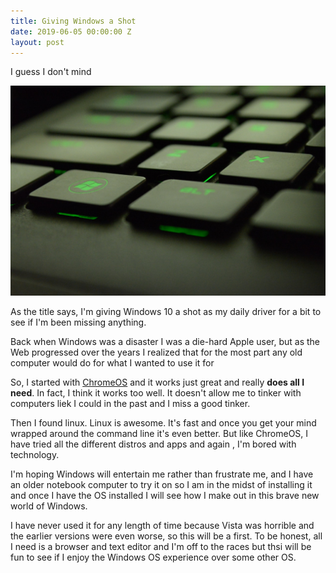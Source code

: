 ```yaml
---
title: Giving Windows a Shot
date: 2019-06-05 00:00:00 Z
layout: post
---
```


I guess I don't mind

![windowskeyboard](/images/windows.jpg)

As the title says, I'm giving Windows 10 a shot as my daily driver for a bit to see if I'm been missing anything.

Back when Windows was a disaster I was a die-hard Apple user, but as the Web progressed over the years I realized that for the most part any old computer would do for what I wanted to use it for

So, I started with [ChromeOS](https://jim.am/on-switching-from-mac-os-to-chrome-os/) and it works just great and really **does all I need**. In fact, I think it works too well. It doesn't allow me to tinker with computers liek I could in the past and I miss a good tinker.

Then I found linux. Linux is awesome. It's fast and once you get your mind wrapped around the command line it's even better. But like ChromeOS, I have tried  all the different distros and apps and again , I'm bored with technology.

I'm hoping Windows will entertain me rather than frustrate me, and I have an older notebook computer to try it on so I am in the midst of installing it and once I have the OS installed I will see how I make out in this brave new world of Windows.

I have never used it for any length of time because Vista was horrible and the earlier versions were even worse, so this will be a first. To be honest, all I need is a browser and text editor and I'm off to the races but thsi will be fun to see if I enjoy the Windows OS experience over some other OS.


